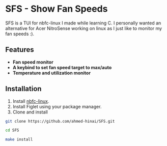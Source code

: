 # SFS - Show Fan Speeds

SFS is a TUI for nbfc-linux I made while learning C. I personally wanted an alternative for Acer NitroSense working on linux as I just like to monitor my fan speeds :).  


## Features

- **Fan speed monitor**
- **A keybind to set fan speed target to max/auto**
- **Temperature and utilization monitor**

## Installation

1. Install [nbfc-linux](https://github.com/nbfc-linux/nbfc-linux).
2. Install Figlet using your package manager.
2. Clone and install

  ```bash
git clone https://github.com/ahmed-hinai/SFS.git
   ```

  ```bash
cd SFS
  ```

  ```bash
make install
  ```
